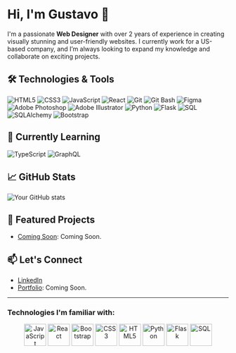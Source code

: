 # Hi, I'm Gustavo 👋

I'm a passionate **Web Designer** with over 2 years of experience in creating visually stunning and user-friendly websites. I currently work for a US-based company, and I’m always looking to expand my knowledge and collaborate on exciting projects.

## 🛠️ Technologies & Tools

![HTML5](https://img.shields.io/badge/-HTML5-E34F26?style=flat-square&logo=html5&logoColor=white)
![CSS3](https://img.shields.io/badge/-CSS3-1572B6?style=flat-square&logo=css3)
![JavaScript](https://img.shields.io/badge/-JavaScript-F7DF1E?style=flat-square&logo=javascript&logoColor=black)
![React](https://img.shields.io/badge/-React-61DAFB?style=flat-square&logo=react&logoColor=white)
![Git](https://img.shields.io/badge/-Git-F05032?style=flat-square&logo=git&logoColor=white)
![Git Bash](https://img.shields.io/badge/-Git%20Bash-4EAA25?style=flat-square&logo=git-bash&logoColor=white)
![Figma](https://img.shields.io/badge/-Figma-F24E1E?style=flat-square&logo=figma&logoColor=white)
![Adobe Photoshop](https://img.shields.io/badge/-Adobe%20Photoshop-31A8FF?style=flat-square&logo=adobe-photoshop&logoColor=white)
![Adobe Illustrator](https://img.shields.io/badge/-Adobe%20Illustrator-FF9A00?style=flat-square&logo=adobe-illustrator&logoColor=white)
![Python](https://img.shields.io/badge/-Python-3776AB?style=flat-square&logo=python&logoColor=white)
![Flask](https://img.shields.io/badge/-Flask-000000?style=flat-square&logo=flask&logoColor=white)
![SQL](https://img.shields.io/badge/-SQL-4479A1?style=flat-square&logo=mysql&logoColor=white)
![SQLAlchemy](https://img.shields.io/badge/-SQLAlchemy-323232?style=flat-square&logo=sqlalchemy&logoColor=red)
![Bootstrap](https://img.shields.io/badge/-Bootstrap-7952B3?style=flat-square&logo=bootstrap&logoColor=white)


## 🌱 Currently Learning

![TypeScript](https://img.shields.io/badge/-TypeScript-007ACC?style=flat-square&logo=typescript&logoColor=white)
![GraphQL](https://img.shields.io/badge/-GraphQL-E10098?style=flat-square&logo=graphql&logoColor=white)

## 📈 GitHub Stats

![Your GitHub stats](https://github-readme-stats.vercel.app/api?username=G-code7&show_icons=true&theme=radical)

## 🔗 Featured Projects

- [Coming Soon](#): Coming Soon.

## 📫 Let's Connect

- [LinkedIn](https://www.linkedin.com/in/gustavo-liendo-b5b668111/)
- [Portfolio](#): Coming Soon.

---

### Technologies I'm familiar with:

<p align="center">
  <img src="https://cdn.jsdelivr.net/gh/devicons/devicon/icons/javascript/javascript-original.svg" alt="JavaScript" width="50" height="50"/>
  <img src="https://cdn.jsdelivr.net/gh/devicons/devicon/icons/react/react-original.svg" alt="React" width="50" height="50"/>
  <img src="https://cdn.jsdelivr.net/gh/devicons/devicon/icons/bootstrap/bootstrap-original.svg" alt="Bootstrap" width="50" height="50"/>
  <img src="https://cdn.jsdelivr.net/gh/devicons/devicon/icons/css3/css3-original.svg" alt="CSS3" width="50" height="50"/>
  <img src="https://cdn.jsdelivr.net/gh/devicons/devicon/icons/html5/html5-original.svg" alt="HTML5" width="50" height="50"/>
  <img src="https://cdn.jsdelivr.net/gh/devicons/devicon/icons/python/python-original.svg" alt="Python" width="50" height="50"/>
  <img src="https://cdn.jsdelivr.net/gh/devicons/devicon/icons/flask/flask-original.svg" alt="Flask" width="50" height="50"/>
  <img src="https://cdn.jsdelivr.net/gh/devicons/devicon/icons/mysql/mysql-original.svg" alt="SQL" width="50" height="50"/>
</p>

